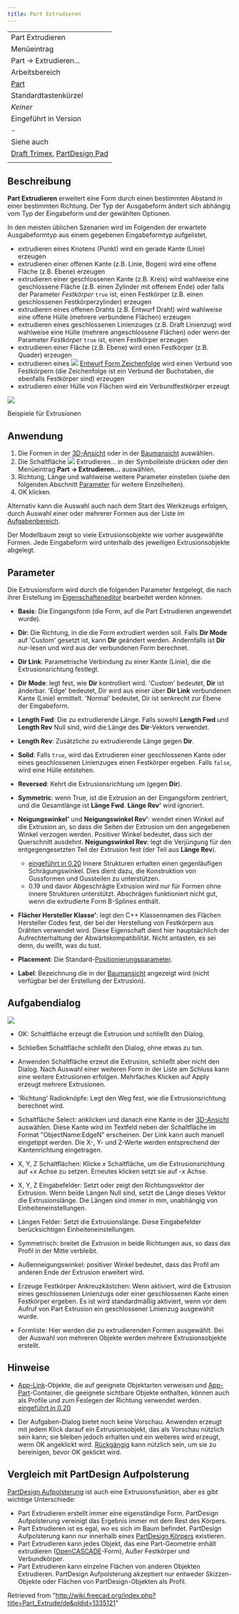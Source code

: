 ```yaml
---
title: Part Extrudieren
---
```


|                                                                                                              |
| ------------------------------------------------------------------------------------------------------------ |
| Part Extrudieren                                                                                             |
| Menüeintrag                                                                                                  |
| Part → Extrudieren...                                                                                        |
| Arbeitsbereich                                                                                               |
| [Part](/Part_Workbench/de "Part Workbench/de")                                                               |
| Standardtastenkürzel                                                                                         |
| _Keiner_                                                                                                     |
| Eingeführt in Version                                                                                        |
| -                                                                                                            |
| Siehe auch                                                                                                   |
| [Draft Trimex](/Draft_Trimex/de "Draft Trimex/de"), [PartDesign Pad](/PartDesign_Pad/de "PartDesign Pad/de") |
|                                                                                                              |

## Beschreibung

**Part Extrudieren** erweitert eine Form durch einen bestimmten Abstand in einer bestimmten Richtung. Der Typ der Ausgabeform ändert sich abhängig vom Typ der Eingabeform und der gewählten Optionen.

In den meisten üblichen Szenarien wird im Folgenden der erwartete Ausgabeformtyp aus einem gegebenen Eingabeformtyp aufgelistet,

- extrudieren eines Knotens (Punkt) wird ein gerade Kante (Linie) erzeugen
- extrudieren einer offenen Kante (z.B. Linie, Bogen) wird eine offene Fläche (z.B. Ebene) erzeugen
- extrudieren einer geschlossenen Kante (z.B. Kreis) wird wahlweise eine geschlossene Fläche (z.B. einen Zylinder mit offenem Ende) oder falls der Parameter _Festkörper_ `true` ist, einen Festkörper (z.B. einen geschlossenen Festkörperzylinder) erzeugen
- extrudieren eines offenen Drahts (z.B. Entwurf Draht) wird wahlweise eine offene Hülle (mehrere verbundene Flächen) erzeugen
- extrudieren eines geschlossenen Linienzuges (z.B. Draft Linienzug) wird wahlweise eine Hülle (mehrere angeschlossene Flächen) oder wenn der Parameter _Festkörper_ `true` ist, einen Festkörper erzeugen
- extrudieren einer Fläche (z.B. Ebene) wird einen Festkörper (z.B. Quader) erzeugen
- extrudieren eines ![](/src/assets/images/Draft_ShapeString.svg) [Entwurf Form Zeichenfolge](/Draft_ShapeString "Draft ShapeString") wird einen Verbund von Festkörpern (die Zeichenfolge ist ein Verbund der Buchstaben, die ebenfalls Festkörper sind) erzeugen
- extrudieren einer Hülle von Flächen wird ein Verbundfestkörper erzeugt

![](/src/assets/images/Part_Extrude_demo.png)

Beispiele für Extrusionen

## Anwendung

1. Die Formen in der [3D-Ansicht](/3D_view/de "3D view/de") oder in der [Baumansicht](/Tree_view/de "Tree view/de") auswählen.
2. Die Schaltfläche ![](/src/assets/images/Part_Extrude.svg) Extrudieren... in der Symbolleiste drücken oder den Menüeintrag **Part → Extrudieren...** auswählen.
3. Richtung, Länge und wahlweise weitere Parameter einstellen (siehe den folgenden Abschnitt [Parameter](#Parameter) für weitere Einzelheiten).
4. OK klicken.

Alternativ kann die Auswahl auch nach dem Start des Werkzeugs erfolgen, durch Auswahl einer oder mehrerer Formen aus der Liste im [Aufgabenbereich](/Task_panel/de "Task panel/de").

Der Modellbaum zeigt so viele Extrusionsobjekte wie vorher ausgewählte Formen. Jede Eingabeform wird unterhalb des jeweiligen Extrusionsobjekte abgelegt.

## Parameter

Die Extrusionsform wird durch die folgenden Parameter festgelegt, die nach ihrer Erstellung im [Eigenschafteneditor](/Property_editor/de "Property editor/de") bearbeitet werden können.

- **Basis**: Die Eingangsform (die Form, auf die Part Extrudieren angewendet wurde).

- **Dir**: Die Richtung, in die die Form extrudiert werden soll. Falls **Dir Mode** auf 'Custom' gesetzt ist, kann **Dir** geändert werden. Andernfalls ist **Dir** nur-lesen und wird aus der verbundenen Form berechnet.

- **Dir Link**: Parametrische Verbindung zu einer Kante (Linie), die die Extrusionsrichtung festlegt.

- **Dir Mode**: legt fest, wie **Dir** kontrolliert wird. 'Custom' bedeutet, **Dir** ist änderbar. 'Edge' bedeutet, Dir wird aus einer über **Dir Link** verbundenen Kante (Linie) ermittelt. 'Normal' bedeutet, Dir ist senkrecht zur Ebene der Eingabeform.

- **Length Fwd**: Die zu extrudierende Länge. Falls sowohl **Length Fwd** und **Length Rev** Null sind, wird die Länge des **Dir**-Vektors verwendet.

- **Length Rev**: Zusätzliche zu extrudierende Länge gegen **Dir**.

- **Solid**: Falls `true`, wird das Extrudieren einer geschlossenen Kante oder eines geschlossenen Linienzuges einen Festkörper ergeben. Falls `false`, wird eine Hülle entstehen.

- **Reversed**: Kehrt die Extrusionsrichtung um (gegen **Dir**).

- **Symmetric**: wenn True, ist die Extrusion an der Eingangsform zentriert, und die Gesamtlänge ist **Länge Fwd**. **Länge Rev'** wird ignoriert.

- **Neigungswinkel'** und **Neigungswinkel Rev'**: wendet einen Winkel auf die Extrusion an, so dass die Seiten der Extrusion um den angegebenen Winkel verzogen werden. Positiver Winkel bedeutet, dass sich der Querschnitt ausdehnt. **Neigungswinkel Rev**: legt die Verjüngung für den entgegengesetzten Teil der Extrusion fest (der Teil aus **Länge Rev**).

  - [eingeführt in 0.20](/Release_notes_0.20/de "Release notes 0.20/de") Innere Strukturen erhalten einen gegenläufigen Schrägungswinkel. Dies dient dazu, die Konstruktion von Gussformen und Gussteilen zu unterstützen.
  - 0.19 und davor Abgeschrägte Extrusion wird nur für Formen ohne innere Strukturen unterstützt. Abschrägen funktioniert nicht gut, wenn die extrudierte Form B-Splines enthält.

- **Flächer Hersteller Klasse'**: legt den C++ Klassennamen des Flächen Hersteller Codes fest, der bei der Herstellung von Festkörpern aus Drähten verwendet wird. Diese Eigenschaft dient hier hauptsächlich der Aufrechterhaltung der Abwärtskompatibilität. Nicht antasten, es sei denn, du weißt, was du tust.

- **Placement**: Die Standard-[Positionierungsparameter](/Placement/de "Placement/de").

- **Label**: Bezeichnung die in der [Baumansicht](/Tree_view/de "Tree view/de") angezeigt wird (nicht verfügbar bei der Erstellung der Extrusion).

## Aufgabendialog

![](/src/assets/images/Part_Extrude_dialog.png)

- OK: Schaltfläche erzeugt die Extrusion und schließt den Dialog.

- Schließen Schaltfläche schließt den Dialog, ohne etwas zu tun.

- Anwenden Schaltfläche erzeut die Extrusion, schließt aber nicht den Dialog. Nach Auswahl einer weiteren Form in der Liste am Schluss kann eine weitere Extrusionen erfolgen. Mehrfaches Klicken auf Apply erzeugt mehrere Extrusionen.

- 'Richtung' Radioknöpfe: Legt den Weg fest, wie die Extrusionsrichtung berechnet wird.

- Schaltfläche Select: anklicken und danach eine Kante in der [3D-Ansicht](/3D_view/de "3D view/de") auswählen. Diese Kante wird im Textfeld neben der Schaltfläche im Format "ObjectName:EdgeN" erscheinen. Der Link kann auch manuell eingetippt werden. Die X-, Y- und Z-Werte werden entsprechend der Kantenrichtung eingetragen.

- X, Y, Z Schaltflächen: Klicke _x_ Schaltfläche, um die Extrusionsrichtung auf +_x_ Achse zu setzen. Erneutes klicken setzt sie auf -_x_ Achse.

- X, Y, Z Eingabefelder: Setzt oder zeigt den Richtungsvektor der Extrusion. Wenn beide Längen Null sind, setzt die Länge dieses Vektor die Extrusionslänge. Die Längen sind immer in mm, unabhängig von Einheiteneinstellungen.

- Längen Felder: Setzt die Extrusionslänge. Diese Eingabefelder berücksichtigen Einheiteneinstellungen.

- Symmetrisch: breitet die Extrusion in beide Richtungen aus, so dass das Profil in der Mitte verbleibt.

- Außenneigungswinkel: positiver Winkel bedeutet, dass das Profil am anderen Ende der Extrusion erweitert wird.

- Erzeuge Festkörper Ankreuzkästchen: Wenn aktiviert, wird die Extrusion eines geschlossenen Linienzugs oder einer geschlossenen Kante einen Festkörper ergeben. Es ist wird standardmäßig aktiviert, wenn vor dem Aufruf von Part Extrusion ein geschlossener Linienzug ausgewählt wurde.

- Formliste: Hier werden die zu extrudierenden Formen ausgewählt. Bei der Auswahl von mehreren Objekte werden mehrere Extrusionsobjekte erstellt.

## Hinweise

- [App-Link](/App_Link/de "App Link/de")-Objekte, die auf geeignete Objektarten verweisen und [App-Part](/App_Part/de "App Part/de")-Container, die geeignete sichtbare Objekte enthalten, können auch als Profile und zum Feslegen der Richtung verwendet werden. [eingeführt in 0.20](/Release_notes_0.20/de "Release notes 0.20/de")

- Der Aufgaben-Dialog bietet noch keine Vorschau. Anwenden erzeugt mit jedem Klick darauf ein Extrusionsobjekt, das als Vorschau nützlich sein kann; sie bleiben jedoch erhalten und ein weiteres wird erzeugt, wenn OK angeklickt wird. [Rückgängig](/Std_Undo/de "Std Undo/de") kann nützlich sein, um sie zu bereinigen, bevor OK geklickt wird.

## Vergleich mit PartDesign Aufpolsterung

[PartDesign Aufpolsterung](/PartDesign_Pad/de "PartDesign Pad/de") ist auch eine Extrusionsfunktion, aber es gibt wichtige Unterschiede:

- Part Extrudieren erstellt immer eine eigenständige Form. PartDesign Aufpolsterung vereinigt das Ergebnis immer mit dem Rest des Körpers.
- Part Extrudieren ist es egal, wo es sich im Baum befindet. PartDesign Aufpolsterung kann nur innerhalb eines [PartDesign Körpers](/PartDesign_Body/de "PartDesign Body/de") existieren.
- Part Extrudieren kann jedes Objekt, das eine Part-Geometrie enhält extrudieren ([OpenCASCADE](/OpenCASCADE/de "OpenCASCADE/de")-Form), Außer Festkörper und Verbundkörper.
- Part Extrudieren kann einzelne Flächen von anderen Objekten Extrudieren. PartDesign Aufpolsterung akzeptiert nur entweder Skizzen-Objekte oder Flächen von PartDesign-Objekten als Profil.

Retrieved from "<http://wiki.freecad.org/index.php?title=Part_Extrude/de&oldid=1335121>"
